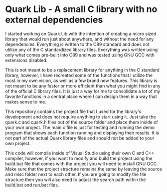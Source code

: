 # Quark Lib - A small C library with no external dependencies

I started working on Quark Lib with the intention of creating a micro sized library that would run just about anywhere, and without the need for any dependencies. 
Everything is written to the C89 standard and does not utilize any of the C standardized library files. Everything was written using only what comes pre-built into
C89 and was tested using GNU GCC with extensions disabled.

This is not meant to be a replacement library for anything in the C standard library, however, I have recreated some of the functions that I utilize the most in my own vision, as well as a few brand new features. This library is not meant to be any faster or more efficient than what you might find in any of the official C library files. It is just a way for me to consolidate a lot of my favorite functions in a central place where I can design them in a way that makes sense to me.

This repository contains the project file that I used for the library's development and does not require anything to start using it. Just take the quark.c and quark.h files out of the source folder and place them inside of your own project. The main.c file is just for testing and running the demo program that shows each function running and displaying their results. It is not part of the actual Quark library files and should not be added to your own project.

This code will compile inside of Visual Studio using their own C and C++ compiler, however, if you want to modify and build the project using the build.bat file that comes with the project you will need to install GNU GCC. Make sure that the project
structure remains the same by leaving the source and misc folder next to each other. If you are going to modify the file structure then you will also need to adjust the search path within the build.bat and run.bat files.
